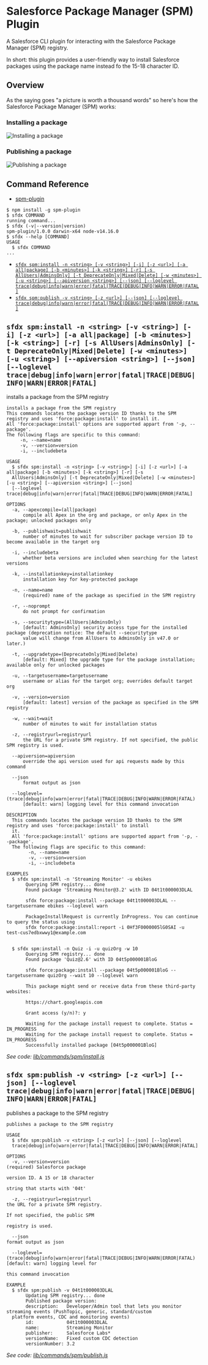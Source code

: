 # Salesforce Package Manager (SPM) Plugin

A Salesforce CLI plugin for interacting with the Salesforce Package Manager (SPM) registry.

In short: this plugin provides a user-friendly way to install Salesforce packages using the package name instead fo the 15-18 character ID.

## Overview

As the saying goes "a picture is worth a thousand words" so here's how the Salesforce Package Manager (SPM) works:

### Installing a package

![Installing a package](gfx/install-schema.jpeg)

### Publishing a package

![Publishing a package](gfx/publish-schema.jpeg)

## Command Reference

<!-- toc -->
* [spm-plugin](#spm-plugin)
<!-- tocstop -->
<!-- usage -->
```sh-session
$ npm install -g spm-plugin
$ sfdx COMMAND
running command...
$ sfdx (-v|--version|version)
spm-plugin/1.0.0 darwin-x64 node-v14.16.0
$ sfdx --help [COMMAND]
USAGE
  $ sfdx COMMAND
...
```
<!-- usagestop -->
<!-- commands -->
* [`sfdx spm:install -n <string> [-v <string>] [-i] [-z <url>] [-a all|package] [-b <minutes>] [-k <string>] [-r] [-s AllUsers|AdminsOnly] [-t DeprecateOnly|Mixed|Delete] [-w <minutes>] [-u <string>] [--apiversion <string>] [--json] [--loglevel trace|debug|info|warn|error|fatal|TRACE|DEBUG|INFO|WARN|ERROR|FATAL]`](#sfdx-spminstall--n-string--v-string--i--z-url--a-allpackage--b-minutes--k-string--r--s-allusersadminsonly--t-deprecateonlymixeddelete--w-minutes--u-string---apiversion-string---json---loglevel-tracedebuginfowarnerrorfataltracedebuginfowarnerrorfatal)
* [`sfdx spm:publish -v <string> [-z <url>] [--json] [--loglevel trace|debug|info|warn|error|fatal|TRACE|DEBUG|INFO|WARN|ERROR|FATAL]`](#sfdx-spmpublish--v-string--z-url---json---loglevel-tracedebuginfowarnerrorfataltracedebuginfowarnerrorfatal)

## `sfdx spm:install -n <string> [-v <string>] [-i] [-z <url>] [-a all|package] [-b <minutes>] [-k <string>] [-r] [-s AllUsers|AdminsOnly] [-t DeprecateOnly|Mixed|Delete] [-w <minutes>] [-u <string>] [--apiversion <string>] [--json] [--loglevel trace|debug|info|warn|error|fatal|TRACE|DEBUG|INFO|WARN|ERROR|FATAL]`

installs a package from the SPM registry

```
installs a package from the SPM registry
This commands locates the package version ID thanks to the SPM registry and uses 'force:package:install' to install it.
All 'force:package:install' options are supported appart from '-p, --package'.
The following flags are specific to this command:
     -n, --name=name
     -v, --version=version
     -i, --includebeta

USAGE
  $ sfdx spm:install -n <string> [-v <string>] [-i] [-z <url>] [-a all|package] [-b <minutes>] [-k <string>] [-r] [-s 
  AllUsers|AdminsOnly] [-t DeprecateOnly|Mixed|Delete] [-w <minutes>] [-u <string>] [--apiversion <string>] [--json] 
  [--loglevel trace|debug|info|warn|error|fatal|TRACE|DEBUG|INFO|WARN|ERROR|FATAL]

OPTIONS
  -a, --apexcompile=(all|package)
      compile all Apex in the org and package, or only Apex in the package; unlocked packages only

  -b, --publishwait=publishwait
      number of minutes to wait for subscriber package version ID to become available in the target org

  -i, --includebeta
      whether beta versions are included when searching for the latest versions

  -k, --installationkey=installationkey
      installation key for key-protected package

  -n, --name=name
      (required) name of the package as specified in the SPM registry

  -r, --noprompt
      do not prompt for confirmation

  -s, --securitytype=(AllUsers|AdminsOnly)
      [default: AdminsOnly] security access type for the installed package (deprecation notice: The default --securitytype 
      value will change from AllUsers to AdminsOnly in v47.0 or later.)

  -t, --upgradetype=(DeprecateOnly|Mixed|Delete)
      [default: Mixed] the upgrade type for the package installation; available only for unlocked packages

  -u, --targetusername=targetusername
      username or alias for the target org; overrides default target org

  -v, --version=version
      [default: latest] version of the package as specified in the SPM registry

  -w, --wait=wait
      number of minutes to wait for installation status

  -z, --registryurl=registryurl
      the URL for a private SPM registry. If not specified, the public SPM registry is used.

  --apiversion=apiversion
      override the api version used for api requests made by this command

  --json
      format output as json

  --loglevel=(trace|debug|info|warn|error|fatal|TRACE|DEBUG|INFO|WARN|ERROR|FATAL)
      [default: warn] logging level for this command invocation

DESCRIPTION
  This commands locates the package version ID thanks to the SPM registry and uses 'force:package:install' to install 
  it.
  All 'force:package:install' options are supported appart from '-p, --package'.
  The following flags are specific to this command:
        -n, --name=name
        -v, --version=version
        -i, --includebeta

EXAMPLES
  $ sfdx spm:install -n 'Streaming Monitor' -u ebikes       
       Querying SPM registry... done
       Found package 'Streaming Monitor@3.2' with ID 04t1t000003DLAL

       sfdx force:package:install --package 04t1t000003DLAL --targetusername ebikes --loglevel warn

       PackageInstallRequest is currently InProgress. You can continue to query the status using
       sfdx force:package:install:report -i 0Hf3F0000005lG0SAI -u test-cus7edbxwwy1@example.com


  $ sfdx spm:install -n Quiz -i -u quizOrg -w 10
       Querying SPM registry... done
       Found package 'Quiz@2.6' with ID 04t5p000001BloG

       sfdx force:package:install --package 04t5p000001BloG --targetusername quizOrg --wait 10 --loglevel warn

       This package might send or receive data from these third-party websites:

       https://chart.googleapis.com

       Grant access (y/n)?: y

       Waiting for the package install request to complete. Status = IN_PROGRESS
       Waiting for the package install request to complete. Status = IN_PROGRESS
       Successfully installed package [04t5p000001BloG]
```

_See code: [lib/commands/spm/install.js](https://github.com/pozil/spm-plugin/blob/v1.0.0/lib/commands/spm/install.js)_

## `sfdx spm:publish -v <string> [-z <url>] [--json] [--loglevel trace|debug|info|warn|error|fatal|TRACE|DEBUG|INFO|WARN|ERROR|FATAL]`

publishes a package to the SPM registry

```
publishes a package to the SPM registry

USAGE
  $ sfdx spm:publish -v <string> [-z <url>] [--json] [--loglevel 
  trace|debug|info|warn|error|fatal|TRACE|DEBUG|INFO|WARN|ERROR|FATAL]

OPTIONS
  -v, --version=version                                                             (required) Salesforce package
                                                                                    version ID. A 15 or 18 character
                                                                                    string that starts with '04t'

  -z, --registryurl=registryurl                                                     the URL for a private SPM registry.
                                                                                    If not specified, the public SPM
                                                                                    registry is used.

  --json                                                                            format output as json

  --loglevel=(trace|debug|info|warn|error|fatal|TRACE|DEBUG|INFO|WARN|ERROR|FATAL)  [default: warn] logging level for
                                                                                    this command invocation

EXAMPLE
  $ sfdx spm:publish -v 04t1t000003DLAL
       Updating SPM registry... done
       Published package version:
       description:   Developer/Admin tool that lets you monitor streaming events (PushTopic, generic, standard/custom 
  platform events, CDC and monitoring events)
       id:            04t1t000003DLAL
       name:          Streaming Monitor
       publisher:     Salesforce Labs*
       versionName:   Fixed custom CDC detection
       versionNumber: 3.2
```

_See code: [lib/commands/spm/publish.js](https://github.com/pozil/spm-plugin/blob/v1.0.0/lib/commands/spm/publish.js)_
<!-- commandsstop -->
